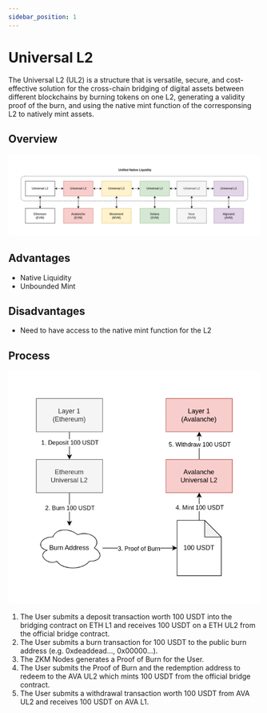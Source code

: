 ```yaml
---
sidebar_position: 1
---
```


# Universal L2

The Universal L2 (UL2) is a structure that is versatile, secure, and cost-effective solution for the cross-chain bridging of digital assets between different blockchains by burning tokens on one L2, generating a validity proof of the burn, and using the native mint function of the corresponsing L2 to natively mint assets.

## Overview

![Universal L2 Overview](../../assets/universal-l2.png)

## Advantages

- Native Liquidity
- Unbounded Mint

## Disadvantages

- Need to have access to the native mint function for the L2

## Process

![Universal L2 Flow](../../assets/universal-l2-flow.png)

1. The User submits a deposit transaction worth 100 USDT into the bridging contract on ETH L1 and receives 100 USDT on a ETH UL2 from the official bridge contract.
2. The User submits a burn transaction for 100 USDT to the public burn address (e.g. 0xdeaddead..., 0x00000...).
3. The ZKM Nodes generates a Proof of Burn for the User.
4. The User submits the Proof of Burn and the redemption address to redeem to the AVA UL2 which mints 100 USDT from the official bridge contract.
5. The User submits a withdrawal transaction worth 100 USDT from AVA UL2 and receives 100 USDT on AVA L1.
